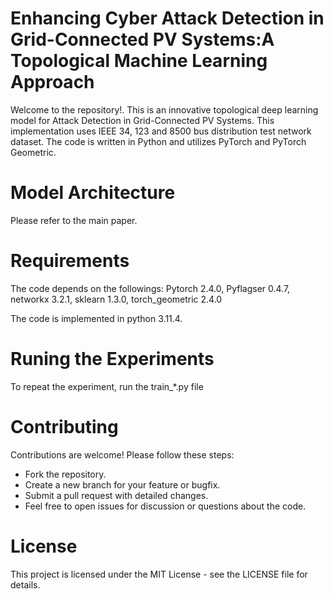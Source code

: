 
# Enhancing Cyber Attack Detection in Grid-Connected PV Systems:A Topological Machine Learning Approach
Welcome to the repository!. This is an innovative topological deep learning model for Attack Detection in Grid-Connected PV Systems. This implementation uses IEEE 34, 123 and 8500 bus distribution test network dataset. The code is written in Python and utilizes PyTorch and PyTorch Geometric.


# Model Architecture
Please refer to the main paper.



# Requirements
The code depends on the followings:
Pytorch 2.4.0, Pyflagser 0.4.7, networkx 3.2.1, sklearn 1.3.0, torch_geometric 2.4.0

   
The code is implemented in python 3.11.4. 





# Runing the  Experiments
To repeat the experiment, run the train_*.py file


# Contributing
Contributions are welcome! Please follow these steps:

- Fork the repository.
- Create a new branch for your feature or bugfix.
- Submit a pull request with detailed changes.
- Feel free to open issues for discussion or questions about the code.
# License
This project is licensed under the MIT License - see the LICENSE file for details.

